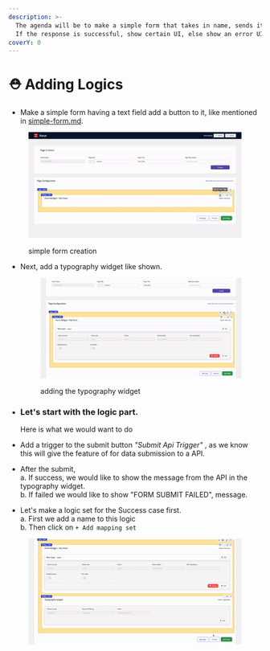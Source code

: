 ```yaml
---
description: >-
  The agenda will be to make a simple form that takes in name, sends it to API.
  If the response is successful, show certain UI, else show an error UI.
coverY: 0
---
```


# ⛑ Adding Logics



* Make a simple form having a text field add a button to it, like mentioned in [simple-form.md](simple-form.md "mention").

<figure><img src="../../.gitbook/assets/ezgif.com-gif-maker (16).gif" alt=""><figcaption><p>simple form creation </p></figcaption></figure>

*   Next,  add a typography widget like shown.

    <figure><img src="../../.gitbook/assets/ezgif.com-gif-maker (17).gif" alt=""><figcaption><p>adding the typography widget</p></figcaption></figure>
*   ### Let's start with the logic part.

    Here is what we would want to do
* Add a trigger to the submit button  _"Submit Api Trigger"_ , as we know this will give the feature of for data submission to a API.
* After the submit, \
  a. If success, we would like to show the message from the API in the typography widget.\
  b. If failed we would like to show "FORM SUBMIT FAILED", message.
* Let's make a logic set for the Success case first.\
  a. First we add a name to this logic\
  b. Then click on `+ Add mapping set`

<figure><img src="../../.gitbook/assets/ezgif.com-gif-maker (18).gif" alt=""><figcaption></figcaption></figure>

